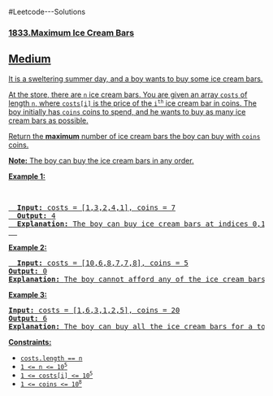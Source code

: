 #Leetcode---Solutions
<h3>
  <a href = "https://leetcode.com/problems/maximum-ice-cream-bars/description/">
    1833.Maximum Ice Cream Bars
</h3>
  <h2>
    Medium
  </h2>
  <p>
    It is a sweltering summer day, and a boy wants to buy some ice cream bars.
  </p>
  <p>
    At the store, there are <code>n</code> ice cream bars. You are given an array <code>costs</code> of length <code>n</code>, where <code>costs[i]</code> is the price of the <code>i<sup>th</sup></code> ice cream bar in coins. 
    The boy initially has <code>coins</code> coins to spend, and he wants to buy as many ice cream bars as possible.
  </p>
  <p>
    Return the <strong>maximum</strong> number of ice cream bars the boy can buy with <code>coins</code> coins.
  </p>
  <p>
    <strong>Note:</strong>
    The boy can buy the ice cream bars in any order.
  </p>
  <p>
    <strong>Example 1:</strong>
  </p>
 <br>
  <pre>
  <strong>Input: </strong>costs = [1,3,2,4,1], coins = 7
  <strong>Output: </strong>4
  <strong>Explanation: </strong>The boy can buy ice cream bars at indices 0,1,2,4 for a total price of 1 + 3 + 2 + 1 = 7.
  </pre>
  <p>
  <strong>Example 2:</strong>
  </p>
  <pre>
  <strong>Input:</strong> costs = [10,6,8,7,7,8], coins = 5
<strong>Output:</strong> 0
<strong>Explanation: </strong>The boy cannot afford any of the ice cream bars.
</pre>
<p>
<strong>Example 3:</strong>
</p>
<pre>
<strong>Input:</strong> costs = [1,6,3,1,2,5], coins = 20
<strong>Output:</strong> 6
<strong>Explanation: </strong>The boy can buy all the ice cream bars for a total price of 1 + 6 + 3 + 1 + 2 + 5 = 18.
</pre>
<p>
<strong>Constraints:</strong>
</p>
<ul>
	<li><code>costs.length == n</code></li>
	<li><code>1 &lt;= n &lt;= 10<sup>5</sup></code></li>
	<li><code>1 &lt;= costs[i] &lt;= 10<sup>5</sup></code></li>
	<li><code>1 &lt;= coins &lt;= 10<sup>8</sup></code></li>
</ul>
    
